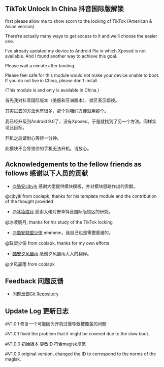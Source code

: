 ## TikTok Unlock In China 抖音国际版解锁

first please allow me to show scorn to the locking of TikTok (American & Asian version)

There’re actually many ways to get access to it and we’ll choose the easier one.

I’ve already updated my device to Android Pie in which Xposed is not available. And I found another way to achieve this goal.


Please wait a minute after booting.

Please feel safe for this module would not make your device unable to boot.
If you do not live in China, please don't install.

(This module is and only is available in China.)

首先我对抖音国际版本（美版和亚洲版本），锁区表示鄙视。

其实进去的方法也有很多，那个对咱们方便就用那个。

我已经升级到Android 9.0了，没有Xposed。于是就找到了另一个方法。同样实现此目标。

开机之后请耐心等待一分钟。

此模块不会导致你的手机无法开机。请放心。


 ## Acknowledgements to the fellow friends as follows 感谢以下人员的贡献

* [@酷安cjbyjk](http://www.coolapk.com/u/800048)
感谢大佬提供模块模板，并对模块思路作出的贡献。

@cjbyjk from coolapk, thanks for his template module and the contribution of the thought provided

* [@冰凌胧月](https://imiku.me/2018/07/30/1136.html)
感谢大佬对安卓抖音国际版锁区的研究。

@冰凌胧月, thanks for his study of the TikTok locking

* [@酷安联盟少侠](http://www.coolapk.com/u/602894)
emmmm，我自己也是需要感谢的。

@联盟少侠 from coolapk, thanks for my own efforts

* [酷安夕风晨雨](http://www.coolapk.com/u/1148582)    感谢夕风晨雨大大的翻译。

@夕风晨雨 from coolapk

## Feedback 问题反馈
* [问题反馈Git Repository](https://github.com/Magisk-Modules-Repo/TikTok-unlock-in-China/issues/new)

## Update Log 更新日志

#V1.0.1 修复一个可能因为开机过慢导致被覆盖的问题

#V1.0.1 fixed the problem that it might be covered due to the slow boot.

#V1.0.0 初始版本 更改ID 符合magisk规范

#V1.0.0 original version, changed the ID to correspond to the norms of the magisk.
